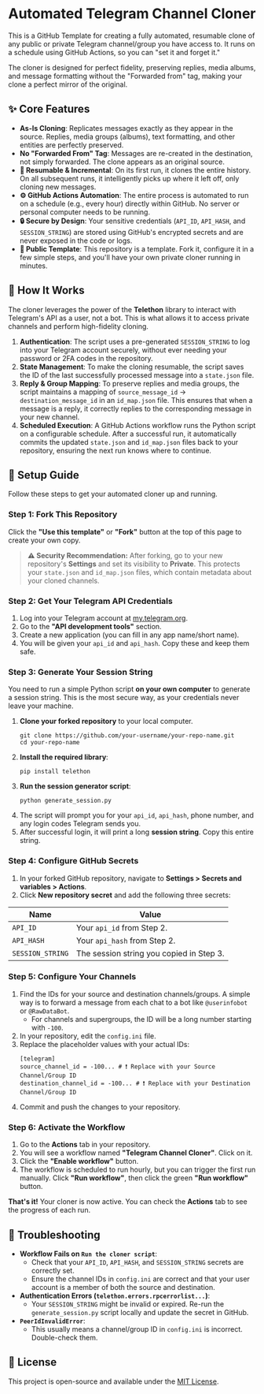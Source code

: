 # Automated Telegram Channel Cloner

This is a GitHub Template for creating a fully automated, resumable clone of any public or private Telegram channel/group you have access to. It runs on a schedule using GitHub Actions, so you can "set it and forget it."

The cloner is designed for perfect fidelity, preserving replies, media albums, and message formatting without the "Forwarded from" tag, making your clone a perfect mirror of the original.

## ✨ Core Features

*   **As-Is Cloning**: Replicates messages exactly as they appear in the source. Replies, media groups (albums), text formatting, and other entities are perfectly preserved.
*   **No "Forwarded From" Tag**: Messages are re-created in the destination, not simply forwarded. The clone appears as an original source.
*   **🔄 Resumable & Incremental**: On its first run, it clones the entire history. On all subsequent runs, it intelligently picks up where it left off, only cloning new messages.
*   **⚙️ GitHub Actions Automation**: The entire process is automated to run on a schedule (e.g., every hour) directly within GitHub. No server or personal computer needs to be running.
*   **🔒 Secure by Design**: Your sensitive credentials (`API_ID`, `API_HASH`, and `SESSION_STRING`) are stored using GitHub's encrypted secrets and are never exposed in the code or logs.
*   **🍴 Public Template**: This repository is a template. Fork it, configure it in a few simple steps, and you'll have your own private cloner running in minutes.

## 🤔 How It Works

The cloner leverages the power of the **Telethon** library to interact with Telegram's API as a user, not a bot. This is what allows it to access private channels and perform high-fidelity cloning.

1.  **Authentication**: The script uses a pre-generated `SESSION_STRING` to log into your Telegram account securely, without ever needing your password or 2FA codes in the repository.
2.  **State Management**: To make the cloning resumable, the script saves the ID of the last successfully processed message into a `state.json` file.
3.  **Reply & Group Mapping**: To preserve replies and media groups, the script maintains a mapping of `source_message_id` -> `destination_message_id` in an `id_map.json` file. This ensures that when a message is a reply, it correctly replies to the corresponding message in your new channel.
4.  **Scheduled Execution**: A GitHub Actions workflow runs the Python script on a configurable schedule. After a successful run, it automatically commits the updated `state.json` and `id_map.json` files back to your repository, ensuring the next run knows where to continue.

## 🚀 Setup Guide

Follow these steps to get your automated cloner up and running.

### Step 1: Fork This Repository

Click the **"Use this template"** or **"Fork"** button at the top of this page to create your own copy.

> **⚠️ Security Recommendation:** After forking, go to your new repository's **Settings** and set its visibility to **Private**. This protects your `state.json` and `id_map.json` files, which contain metadata about your cloned channels.

### Step 2: Get Your Telegram API Credentials

1.  Log into your Telegram account at [my.telegram.org](https://my.telegram.org).
2.  Go to the **"API development tools"** section.
3.  Create a new application (you can fill in any app name/short name).
4.  You will be given your `api_id` and `api_hash`. Copy these and keep them safe.

### Step 3: Generate Your Session String

You need to run a simple Python script **on your own computer** to generate a session string. This is the most secure way, as your credentials never leave your machine.

1.  **Clone your forked repository** to your local computer.
    ```
    git clone https://github.com/your-username/your-repo-name.git
    cd your-repo-name
    ```
2.  **Install the required library**:
    ```
    pip install telethon
    ```
3.  **Run the session generator script**:
    ```
    python generate_session.py
    ```
4.  The script will prompt you for your `api_id`, `api_hash`, phone number, and any login codes Telegram sends you.
5.  After successful login, it will print a long **session string**. Copy this entire string.

### Step 4: Configure GitHub Secrets

1.  In your forked GitHub repository, navigate to **Settings > Secrets and variables > Actions**.
2.  Click **New repository secret** and add the following three secrets:

| Name             | Value                                 |
| ---------------- | ------------------------------------- |
| `API_ID`         | Your `api_id` from Step 2.            |
| `API_HASH`       | Your `api_hash` from Step 2.          |
| `SESSION_STRING` | The session string you copied in Step 3. |

### Step 5: Configure Your Channels

1.  Find the IDs for your source and destination channels/groups. A simple way is to forward a message from each chat to a bot like `@userinfobot` or `@RawDataBot`.
    *   For channels and supergroups, the ID will be a long number starting with `-100`.
2.  In your repository, edit the `config.ini` file.
3.  Replace the placeholder values with your actual IDs:
    ```
    [telegram]
    source_channel_id = -100... # ❗️ Replace with your Source Channel/Group ID
    destination_channel_id = -100... # ❗️ Replace with your Destination Channel/Group ID
    ```
4.  Commit and push the changes to your repository.

### Step 6: Activate the Workflow

1.  Go to the **Actions** tab in your repository.
2.  You will see a workflow named **"Telegram Channel Cloner"**. Click on it.
3.  Click the **"Enable workflow"** button.
4.  The workflow is scheduled to run hourly, but you can trigger the first run manually. Click **"Run workflow"**, then click the green **"Run workflow"** button.

**That's it!** Your cloner is now active. You can check the **Actions** tab to see the progress of each run.

## 🔧 Troubleshooting

*   **Workflow Fails on `Run the cloner script`**:
    *   Check that your `API_ID`, `API_HASH`, and `SESSION_STRING` secrets are correctly set.
    *   Ensure the channel IDs in `config.ini` are correct and that your user account is a member of both the source and destination.
*   **Authentication Errors (`telethon.errors.rpcerrorlist...`)**:
    *   Your `SESSION_STRING` might be invalid or expired. Re-run the `generate_session.py` script locally and update the secret in GitHub.
*   **`PeerIdInvalidError`**:
    *   This usually means a channel/group ID in `config.ini` is incorrect. Double-check them.

## 📜 License

This project is open-source and available under the [MIT License](LICENSE).
